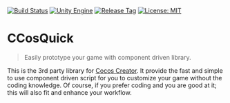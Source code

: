 [![Build Status](https://travis-ci.com/jcs090218/CCosQuick.svg?branch=master)](https://travis-ci.com/jcs090218/CCosQuick)
[![Unity Engine](https://img.shields.io/badge/Cocos%20Creator-2.1.3f1-blue.svg)](https://www.cocos.com/en/)
[![Release Tag](https://img.shields.io/github/tag/jcs090218/CCosQuick.svg?label=release)](https://github.com/jcs090218/CCosQuick/releases/latest)
[![License: MIT](https://img.shields.io/badge/License-MIT-yellow.svg)](https://opensource.org/licenses/MIT)


# CCosQuick
> Easily prototype your game with component driven library.

This is the 3rd party library for [Cocos Creator](https://www.cocos.com/en/).
It provide the fast and simple to use component driven script for you to customize
your game without the coding knowledge. Of course, if you prefer coding and you 
are good at it; this will also fit and enhance your workflow.
